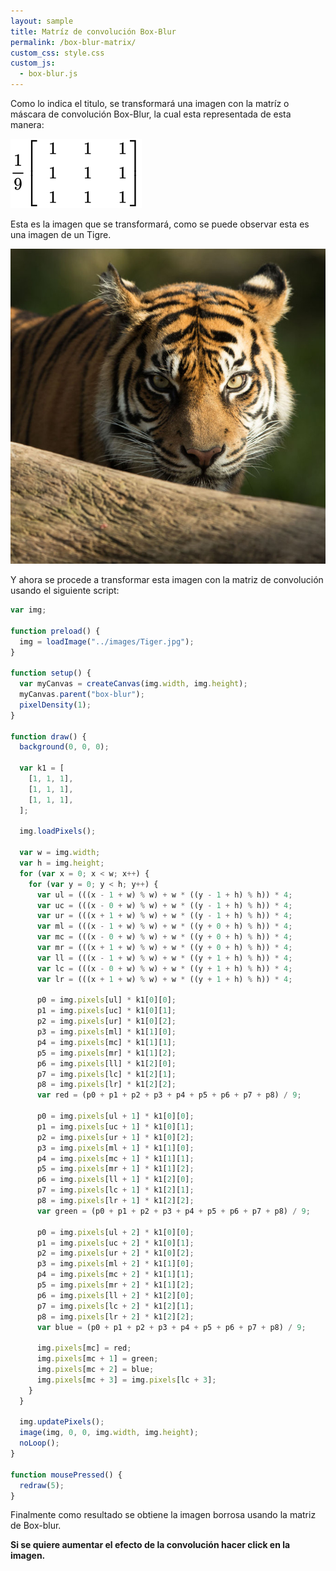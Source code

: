 ```yaml
---
layout: sample
title: Matríz de convolución Box-Blur
permalink: /box-blur-matrix/
custom_css: style.css
custom_js:
  - box-blur.js
---
```


Como lo indica el titulo, se transformará una imagen con la matríz o máscara de convolución Box-Blur, la cual esta representada de esta manera:

<img src="../images/Box-blur-matrix.svg" alt="Box-blur Matrix" class="center-matrix">

Esta es la imagen que se transformará, como se puede observar esta es una imagen de un Tigre.

<img src="../images/Tiger.jpg" alt="Tiger" class="center-image">

Y ahora se procede a transformar esta imagen con la matriz de convolución usando el siguiente script:

```js
var img;

function preload() {
  img = loadImage("../images/Tiger.jpg");
}

function setup() {
  var myCanvas = createCanvas(img.width, img.height);
  myCanvas.parent("box-blur");
  pixelDensity(1);
}

function draw() {
  background(0, 0, 0);

  var k1 = [
    [1, 1, 1],
    [1, 1, 1],
    [1, 1, 1],
  ];

  img.loadPixels();

  var w = img.width;
  var h = img.height;
  for (var x = 0; x < w; x++) {
    for (var y = 0; y < h; y++) {
      var ul = (((x - 1 + w) % w) + w * ((y - 1 + h) % h)) * 4;
      var uc = (((x - 0 + w) % w) + w * ((y - 1 + h) % h)) * 4;
      var ur = (((x + 1 + w) % w) + w * ((y - 1 + h) % h)) * 4;
      var ml = (((x - 1 + w) % w) + w * ((y + 0 + h) % h)) * 4;
      var mc = (((x - 0 + w) % w) + w * ((y + 0 + h) % h)) * 4;
      var mr = (((x + 1 + w) % w) + w * ((y + 0 + h) % h)) * 4;
      var ll = (((x - 1 + w) % w) + w * ((y + 1 + h) % h)) * 4;
      var lc = (((x - 0 + w) % w) + w * ((y + 1 + h) % h)) * 4;
      var lr = (((x + 1 + w) % w) + w * ((y + 1 + h) % h)) * 4;

      p0 = img.pixels[ul] * k1[0][0];
      p1 = img.pixels[uc] * k1[0][1];
      p2 = img.pixels[ur] * k1[0][2];
      p3 = img.pixels[ml] * k1[1][0];
      p4 = img.pixels[mc] * k1[1][1];
      p5 = img.pixels[mr] * k1[1][2];
      p6 = img.pixels[ll] * k1[2][0];
      p7 = img.pixels[lc] * k1[2][1];
      p8 = img.pixels[lr] * k1[2][2];
      var red = (p0 + p1 + p2 + p3 + p4 + p5 + p6 + p7 + p8) / 9;

      p0 = img.pixels[ul + 1] * k1[0][0];
      p1 = img.pixels[uc + 1] * k1[0][1];
      p2 = img.pixels[ur + 1] * k1[0][2];
      p3 = img.pixels[ml + 1] * k1[1][0];
      p4 = img.pixels[mc + 1] * k1[1][1];
      p5 = img.pixels[mr + 1] * k1[1][2];
      p6 = img.pixels[ll + 1] * k1[2][0];
      p7 = img.pixels[lc + 1] * k1[2][1];
      p8 = img.pixels[lr + 1] * k1[2][2];
      var green = (p0 + p1 + p2 + p3 + p4 + p5 + p6 + p7 + p8) / 9;

      p0 = img.pixels[ul + 2] * k1[0][0];
      p1 = img.pixels[uc + 2] * k1[0][1];
      p2 = img.pixels[ur + 2] * k1[0][2];
      p3 = img.pixels[ml + 2] * k1[1][0];
      p4 = img.pixels[mc + 2] * k1[1][1];
      p5 = img.pixels[mr + 2] * k1[1][2];
      p6 = img.pixels[ll + 2] * k1[2][0];
      p7 = img.pixels[lc + 2] * k1[2][1];
      p8 = img.pixels[lr + 2] * k1[2][2];
      var blue = (p0 + p1 + p2 + p3 + p4 + p5 + p6 + p7 + p8) / 9;

      img.pixels[mc] = red;
      img.pixels[mc + 1] = green;
      img.pixels[mc + 2] = blue;
      img.pixels[mc + 3] = img.pixels[lc + 3];
    }
  }

  img.updatePixels();
  image(img, 0, 0, img.width, img.height);
  noLoop();
}

function mousePressed() {
  redraw(5);
}
```

Finalmente como resultado se obtiene la imagen borrosa usando la matriz de Box-blur.

<div class="center-text">

<b>Si se quiere aumentar el efecto de la convolución hacer click en la imagen.</b>

</div>

<div class="sketch-matrix" id='box-blur'></div>

